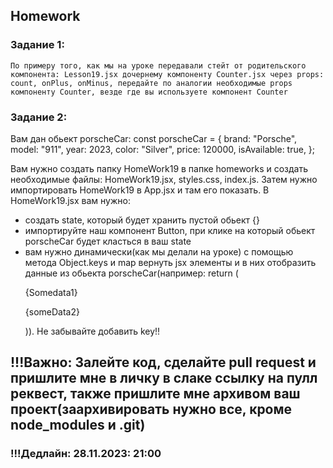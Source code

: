 ## Homework

### Задание 1:

    По примеру того, как мы на уроке передавали стейт от родительского компонента: Lesson19.jsx дочернему компоненту Counter.jsx через props: count, onPlus, onMinus, передайте по аналогии необходимые props компоненту Counter, везде где вы используете компонент Counter

### Задание 2:

Вам дан обьект porscheCar:
const porscheCar = {
brand: "Porsche",
model: "911",
year: 2023,
color: "Silver",
price: 120000,
isAvailable: true,
};

Вам нужно создать папку HomeWork19 в папке homeworks и создать необходимые файлы: HomeWork19.jsx, styles.css, index.js. Затем нужно импортировать HomeWork19 в App.jsx и там его показать.
В HomeWork19.jsx вам нужно:

- создать state, который будет хранить пустой обьект {}
- импортируйте наш компонент Button, при клике на который обьект porscheCar будет класться в ваш state
- вам нужно динамически(как мы делали на уроке) с помощью метода Object.keys и map вернуть jsx элементы и в них отобразить данные из обьекта porscheCar(например:
  return (<div key={someKey}><p>{Somedata1}</p><p>{someData2}</p></div>)). Не забывайте добавить key!!

## !!!Важно: Залейте код, сделайте pull request и пришлите мне в личку в слаке ссылку на пулл реквест, также пришлите мне архивом ваш проект(заархивировать нужно все, кроме node_modules и .git)

### !!!Дедлайн: 28.11.2023: 21:00
